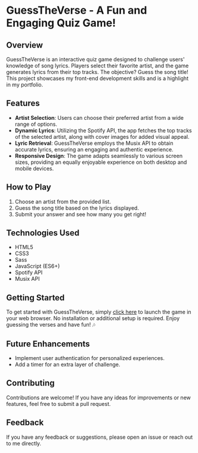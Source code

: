 # GuessTheVerse - A Fun and Engaging Quiz Game! 

## Overview

GuessTheVerse is an interactive quiz game designed to challenge users' knowledge of song lyrics. Players select their favorite artist, and the game generates lyrics from their top tracks. The objective? Guess the song title! This project showcases my front-end development skills and is a highlight in my portfolio.

## Features

- **Artist Selection**: Users can choose their preferred artist from a wide range of options.
- **Dynamic Lyrics**: Utilizing the Spotify API, the app fetches the top tracks of the selected artist, along with cover images for added visual appeal.
- **Lyric Retrieval**: GuessTheVerse employs the Musix API to obtain accurate lyrics, ensuring an engaging and authentic experience.
- **Responsive Design**: The game adapts seamlessly to various screen sizes, providing an equally enjoyable experience on both desktop and mobile devices.

## How to Play

1. Choose an artist from the provided list.
2. Guess the song title based on the lyrics displayed.
3. Submit your answer and see how many you get right!

## Technologies Used

- HTML5
- CSS3
- Sass
- JavaScript (ES6+)
- Spotify API
- Musix API

## Getting Started

To get started with GuessTheVerse, simply [click here](https://brysah.github.io/GuessTheVerse/) to launch the game in your web browser. No installation or additional setup is required. Enjoy guessing the verses and have fun! 🎶

## Future Enhancements

- Implement user authentication for personalized experiences.
- Add a timer for an extra layer of challenge. 

## Contributing

Contributions are welcome! If you have any ideas for improvements or new features, feel free to submit a pull request.

## Feedback

If you have any feedback or suggestions, please open an issue or reach out to me directly.
 
